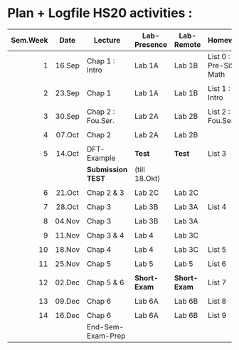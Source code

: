 Plan + Logfile HS20 activities :
================================

| Sem.Week | Date   | Lecture              |  Lab-Presence  |  Lab-Remote |    Homework  |
| --------:|:------:|----------------------| ---------------|-------------|--------------|
|    1     | 16.Sep | Chap 1 : Intro       | Lab 1A         |  Lab 1B     |  List 0 : Pre-SiSy Math |
|          |        |                      |                |             |                         |
|    2     | 23.Sep | Chap 1               | Lab 1A         |  Lab 1B     |  List 1 : Intro         |
|          |        |                      |                |             |                         |
|    3     | 30.Sep | Chap 2 : Fou.Ser.    | Lab 2A         |  Lab 2B     |  List 2 : Fou.Ser.      |
|          |        |                      |                |             |                         |
|    4     | 07.Oct | Chap 2               | Lab 2A         |  Lab 2B     |                         |
|          |        |                      |                |             |                         |
|    5     | 14.Oct | DFT-Example          |**Test**        |**Test**     |  List 3                 |
|          |        | **Submission TEST**  | (till 18.Okt)  |             |                         |
|          |        |                      |                |             |                         |
|    6     | 21.Oct |  Chap 2 & 3          | Lab 2C         |  Lab 2C     |                         |
|          |        |                      |                |             |                         |
|    7     | 28.Oct |  Chap 3              | Lab 3B         |  Lab 3A     |  List 4                 |
|          |        |                      |                |             |                         |
|    8     | 04.Nov |  Chap 3              | Lab 3B         |  Lab 3A     |                         |
|          |        |                      |                |             |                         |
|    9     | 11.Nov | Chap 3 & 4           | Lab 4          |  Lab 3C     |                         |
|          |        |                      |                |             |                         |
|   10     | 18.Nov | Chap 4               | Lab 4          |  Lab 3C     |  List 5                 |
|          |        |                      |                |             |                         |
|   11     | 25.Nov | Chap 5               | Lab 5          |  Lab 5      |  List 6                 |
|          |        |                      |                |             |                         |
|   12     | 02.Dec | Chap 5 & 6           |**Short-Exam**  |**Short-Exam**|  List 7                |
|          |        |                      |                |             |                         |
|   13     | 09.Dec | Chap 6               | Lab 6A         |   Lab 6B    |  List 8                 |
|          |        |                      |                |             |                         |
|   14     | 16.Dec | Chap 6               | Lab 6A         |   Lab 6B    |  List 9                 |
|          |        | End-Sem-Exam-Prep    |                |             |                         |
